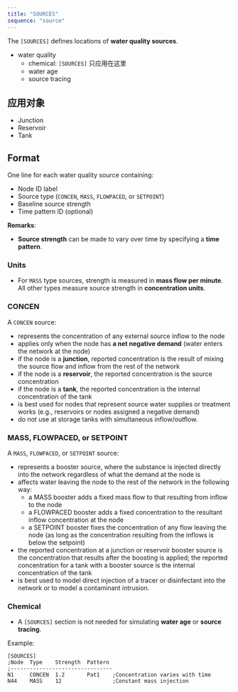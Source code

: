 ```yaml
---
title: "SOURCES"
sequence: "source"
---
```


The `[SOURCES]` defines locations of **water quality sources**.

- water quality
    - chemical: `[SOURCES]` 只应用在这里
    - water age
    - source tracing

## 应用对象

- Junction
- Reservoir
- Tank

## Format

One line for each water quality source containing:

- Node ID label
- Source type (`CONCEN`, `MASS`, `FLOWPACED`, or `SETPOINT`)
- Baseline source strength
- Time pattern ID (optional)

**Remarks**:

- **Source strength** can be made to vary over time by specifying a **time pattern**.

### Units

- For `MASS` type sources, strength is measured in **mass flow per minute**.
  All other types measure source strength in **concentration units**.

### CONCEN

A `CONCEN` source:

- represents the concentration of any external source inflow to the node
- applies only when the node has **a net negative demand** (water enters the network at the node)
- if the node is a **junction**,
  reported concentration is the result of mixing the source flow and inflow from the rest of the network
- if the node is a **reservoir**, the reported concentration is the source concentration
- if the node is a **tank**, the reported concentration is the internal concentration of the tank
- is best used for nodes that represent source water supplies or treatment works
  (e.g., reservoirs or nodes assigned a negative demand)
- do not use at storage tanks with simultaneous inflow/outflow.

### MASS, FLOWPACED, or SETPOINT

A `MASS`, `FLOWPACED`, or `SETPOINT` source:

- represents a booster source, where the substance is injected directly into the network regardless of what the
  demand at the node is
- affects water leaving the node to the rest of the network in the following way:
    - a MASS booster adds a fixed mass flow to that resulting from inflow to the node
    - a FLOWPACED booster adds a fixed concentration to the resultant inflow concentration at the node
    - a SETPOINT booster fixes the concentration of any flow leaving the node (as long as the concentration
      resulting from the inflows is below the setpoint)
- the reported concentration at a junction or reservoir booster source is the concentration that results after the
  boosting is applied; the reported concentration for a tank with a booster source is the internal concentration of
  the tank
- is best used to model direct injection of a tracer or disinfectant into the network or to model a contaminant
  intrusion.

### Chemical

- A `[SOURCES]` section is not needed for simulating **water age** or **source tracing**.

Example:

```text
[SOURCES] 
;Node  Type    Strength  Pattern 
;-------------------------------- 
N1     CONCEN  1.2       Pat1    ;Concentration varies with time 
N44    MASS    12                ;Constant mass injection   
```


